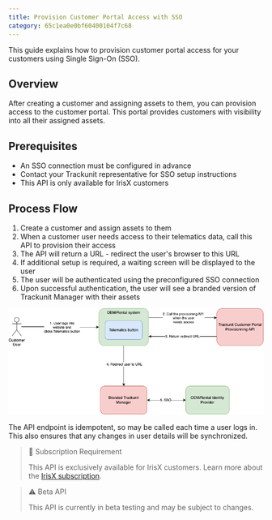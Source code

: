 ```yaml
---
title: Provision Customer Portal Access with SSO
category: 65c1ea0e0bf60400104f7c68
---
```


This guide explains how to provision customer portal access for your customers using Single Sign-On (SSO).

## Overview

After creating a customer and assigning assets to them, you can provision access to the customer portal. This portal provides customers with visibility into all their assigned assets.

## Prerequisites

- An SSO connection must be configured in advance
- Contact your Trackunit representative for SSO setup instructions
- This API is only available for IrisX customers

## Process Flow

1. Create a customer and assign assets to them
2. When a customer user needs access to their telematics data, call this API to provision their access
3. The API will return a URL - redirect the user's browser to this URL
4. If additional setup is required, a waiting screen will be displayed to the user
5. The user will be authenticated using the preconfigured SSO connection
6. Upon successful authentication, the user will see a branded version of Trackunit Manager with their assets

![Provisioning process](provisioncustomerportalaccess.drawio.png)

The API endpoint is idempotent, so may be called each time a user logs in. This also ensures that any changes in user details will be synchronized.

> 📘 Subscription Requirement
> 
> This API is exclusively available for IrisX customers. Learn more about the [IrisX subscription](https://developers.trackunit.com/docs/irisx-overview).

> ⚠️ Beta API
> 
> This API is currently in beta testing and may be subject to changes.